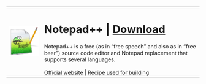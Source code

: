<table>
  <tr>
    <td>
      <img src="icons/Notepad%2B%2B.png" style="width:128"/>
    </td>
    <td>
      <h1>Notepad++ | <a href="https://github.com/sudo-give-me-coffee/wine_recipes/releases/download/downloads/Notepad++-x86_64.AppImage">Download</a></h1>
      Notepad++ is a free (as in “free speech” and also as in “free beer”) source code editor and Notepad replacement that supports several languages.
      <br><br>
      <a href="https://notepad-plus-plus.org/">Official website</a> | <a href="apps 32 bit/Notepad%2B%2B.yml">Recipe used for building</a>
    </td>
  </tr>
</table>

